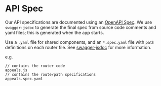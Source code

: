 # API Spec

Our API specifications are documented using an [OpenAPI Spec](https://swagger.io/specification/). We use `swagger-jsdoc` to generate the final spec from source code comments and yaml files; this is generated when the app starts.

Use a `.yaml` file for shared components, and an `*.spec.yaml` file with `path` definitions on each router file. See [swagger-jsdoc](https://github.com/Surnet/swagger-jsdoc/) for more information.

e.g.

```
// contains the router code
appeals.js
// contains the route/path specifications
appeals.spec.yaml
```
